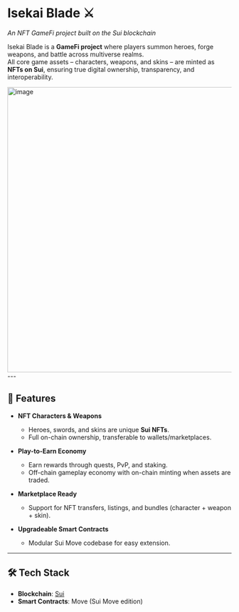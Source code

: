 # Isekai Blade ⚔️  
*An NFT GameFi project built on the Sui blockchain*  

Isekai Blade is a **GameFi project** where players summon heroes, forge weapons, and battle across multiverse realms.  
All core game assets – characters, weapons, and skins – are minted as **NFTs on Sui**, ensuring true digital ownership, transparency, and interoperability.  

<img width="1280" height="640" alt="image" src="https://github.com/user-attachments/assets/067daa36-3590-4aa2-8555-f81bbb93218a" />
---

## 🌌 Features  

- **NFT Characters & Weapons**  
  - Heroes, swords, and skins are unique **Sui NFTs**.  
  - Full on-chain ownership, transferable to wallets/marketplaces.  

- **Play-to-Earn Economy**  
  - Earn rewards through quests, PvP, and staking.  
  - Off-chain gameplay economy with on-chain minting when assets are traded.  

- **Marketplace Ready**  
  - Support for NFT transfers, listings, and bundles (character + weapon + skin).  

- **Upgradeable Smart Contracts**  
  - Modular Sui Move codebase for easy extension.  

---

## 🛠️ Tech Stack  

- **Blockchain**: [Sui](https://sui.io/)  
- **Smart Contracts**: Move (Sui Move edition)  
